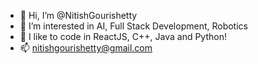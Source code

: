 - 👋 Hi, I’m @NitishGourishetty
- 👀 I’m interested in AI, Full Stack Development, Robotics
- 💞️ I like to code in ReactJS, C++, Java and Python!
- 📫 nitishgourishetty@gmail.com

<!---
NitishGourishetty/NitishGourishetty is a ✨ special ✨ repository because its `README.md` (this file) appears on your GitHub profile.
You can click the Preview link to take a look at your changes.
--->
